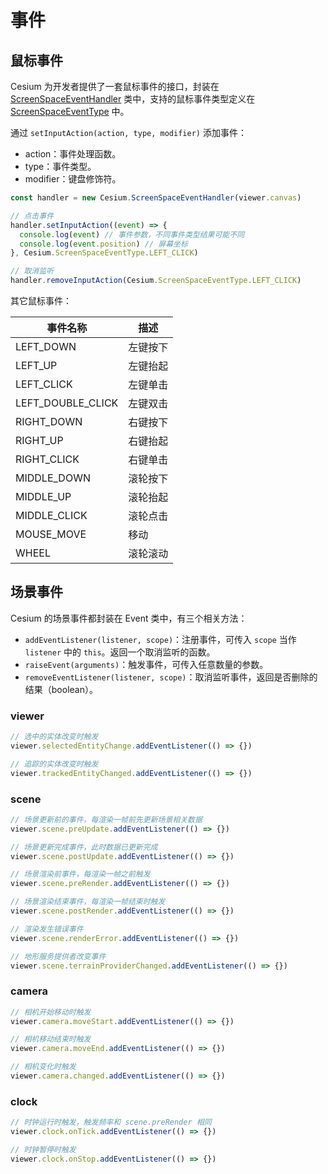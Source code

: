 # 事件

## 鼠标事件

Cesium 为开发者提供了一套鼠标事件的接口，封装在 [ScreenSpaceEventHandler](https://cesium.com/learn/cesiumjs/ref-doc/ScreenSpaceEventHandler.html) 类中，支持的鼠标事件类型定义在 [ScreenSpaceEventType](https://cesium.com/learn/cesiumjs/ref-doc/global.html#ScreenSpaceEventType) 中。

通过 `setInputAction(action, type, modifier)` 添加事件：

- action：事件处理函数。
- type：事件类型。
- modifier：键盘修饰符。

```js
const handler = new Cesium.ScreenSpaceEventHandler(viewer.canvas)

// 点击事件
handler.setInputAction((event) => {
  console.log(event) // 事件参数，不同事件类型结果可能不同
  console.log(event.position) // 屏幕坐标
}, Cesium.ScreenSpaceEventType.LEFT_CLICK)

// 取消监听
handler.removeInputAction(Cesium.ScreenSpaceEventType.LEFT_CLICK)
```

其它鼠标事件：

| 事件名称          | 描述     |
| ----------------- | -------- |
| LEFT_DOWN         | 左键按下 |
| LEFT_UP           | 左键抬起 |
| LEFT_CLICK        | 左键单击 |
| LEFT_DOUBLE_CLICK | 左键双击 |
| RIGHT_DOWN        | 右键按下 |
| RIGHT_UP          | 右键抬起 |
| RIGHT_CLICK       | 右键单击 |
| MIDDLE_DOWN       | 滚轮按下 |
| MIDDLE_UP         | 滚轮抬起 |
| MIDDLE_CLICK      | 滚轮点击 |
| MOUSE_MOVE        | 移动     |
| WHEEL             | 滚轮滚动 |

## 场景事件

Cesium 的场景事件都封装在 Event 类中，有三个相关方法：

- `addEventListener(listener, scope)`：注册事件，可传入 `scope` 当作 `listener` 中的 `this`。返回一个取消监听的函数。
- `raiseEvent(arguments)`：触发事件，可传入任意数量的参数。
- `removeEventListener(listener, scope)`：取消监听事件，返回是否删除的结果（boolean）。

### viewer

```js
// 选中的实体改变时触发
viewer.selectedEntityChange.addEventListener(() => {})

// 追踪的实体改变时触发
viewer.trackedEntityChanged.addEventListener(() => {})
```

### scene

```js
// 场景更新前的事件，每渲染一帧前先更新场景相关数据
viewer.scene.preUpdate.addEventListener(() => {})

// 场景更新完成事件，此时数据已更新完成
viewer.scene.postUpdate.addEventListener(() => {})

// 场景渲染前事件，每渲染一帧之前触发
viewer.scene.preRender.addEventListener(() => {})

// 场景渲染结束事件，每渲染一帧结束时触发
viewer.scene.postRender.addEventListener(() => {})

// 渲染发生错误事件
viewer.scene.renderError.addEventListener(() => {})

// 地形服务提供者改变事件
viewer.scene.terrainProviderChanged.addEventListener(() => {})
```

### camera

```js
// 相机开始移动时触发
viewer.camera.moveStart.addEventListener(() => {})

// 相机移动结束时触发
viewer.camera.moveEnd.addEventListener(() => {})

// 相机变化时触发
viewer.camera.changed.addEventListener(() => {})
```

### clock

```js
// 时钟运行时触发，触发频率和 scene.preRender 相同
viewer.clock.onTick.addEventListener(() => {})

// 时钟暂停时触发
viewer.clock.onStop.addEventListener(() => {})
```
